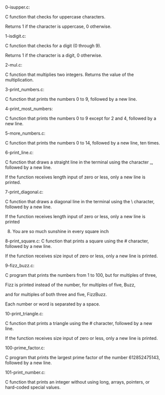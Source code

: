 0-isupper.c: 

C function that checks for uppercase characters.

Returns 1 if the character is uppercase, 0 otherwise.

1-isdigit.c: 

C function that checks for a digit (0 through 9). 

Returns 1 if the character is a digit, 0 otherwise.


2-mul.c: 

C function that multiplies two integers. Returns the value of the multiplication.

3-print_numbers.c: 

C function that prints the numbers 0 to 9, followed by a new line.


4-print_most_numbers: 

C function that prints the numbers 0 to 9 except for 2 and 4, followed by a new line.


5-more_numbers.c: 

C function that prints the numbers 0 to 14, followed by a new line, ten times.


6-print_line.c: 

C function that draws a straight line in the terminal using the character _, followed by a new line.

If the function receives length input of zero or less, only a new line is printed.

7-print_diagonal.c: 

C function that draws a diagonal line in the terminal using the \ character, followed by a new line.

If the function receives length input of zero or less, only a new line is printed

8. You are so much sunshine in every square inch

8-print_square.c: 
C function that prints a square using the # character, followed by a new line.

If the function receives size input of zero or less, only a new line is printed.

9-fizz_buzz.c: 

C program that prints the numbers from 1 to 100, but for multiples of three, 

Fizz is printed instead of the number, for multiples of five, Buzz, 

and for multiples of both three and five, FizzBuzz.

Each number or word is separated by a space.

10-print_triangle.c: 

C function that prints a triangle using the # character, followed by a new line.

If the function receives size input of zero or less, only a new line is printed.

100-prime_factor.c: 

C program that prints the largest prime factor of the number 612852475143, followed by a new line.

101-print_number.c:

C function that prints an integer without using long, arrays, pointers, or hard-coded special values.
